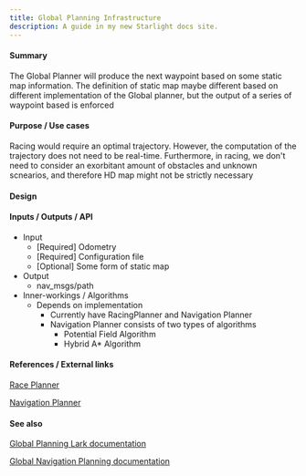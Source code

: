 ```yaml
---
title: Global Planning Infrastructure
description: A guide in my new Starlight docs site.
---
```


#### Summary
The Global Planner will produce the next waypoint based on some static map information. 
The definition of static map maybe different based on different implementation of the Global planner, but the output of a series of waypoint based is enforced

#### Purpose / Use cases
Racing would require an optimal trajectory. However, the computation of the trajectory does not need to be real-time. 
Furthermore, in racing, we don't need to consider an exorbitant amount of obstacles and unknown scnearios, and therefore HD map might not be strictly necessary

#### Design

#### Inputs / Outputs / API
- Input
  - [Required] Odometry
  - [Required] Configuration file
  - [Optional] Some form of static map
- Output
  - nav_msgs/path
- Inner-workings / Algorithms
  - Depends on implementation
    - Currently have RacingPlanner and Navigation Planner
    - Navigation Planner consists of two types of algorithms
      - Potential Field Algorithm
      - Hybrid A* Algorithm

#### References / External links
[Race Planner](https://n36411s2sqp.larksuite.com/wiki/wikus5sPI9ZusbBryLiFafNkBlh)

[Navigation Planner](https://n36411s2sqp.larksuite.com/wiki/GIVfwH9Hnie1VMkwKGVulypqshc)

#### See also

[Global Planning Lark documentation](https://n36411s2sqp.larksuite.com/wiki/wikus6vr5E8zT2UATN7mv6Jwmng)

[Global Navigation Planning documentation](https://n36411s2sqp.larksuite.com/wiki/PP1bwCTKYiex4RkjeuOuNBZ8sse)